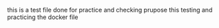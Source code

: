 this is a test file done for practice and checking prupose
this testing and practicing the docker file
